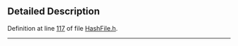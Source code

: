 ## Detailed Description

Definition at line <a href="HashFile_8h-source.md#l00117" class="el">117</a> of file <a href="HashFile_8h-source.md" class="el">HashFile.h</a>.

------------------------------------------------------------------------


